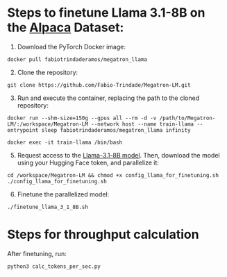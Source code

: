 # Steps to finetune Llama 3.1-8B on the [Alpaca](https://huggingface.co/datasets/tatsu-lab/alpaca) Dataset:
1) Download the PyTorch Docker image:
```
docker pull fabiotrindaderamos/megatron_llama
```

2) Clone the repository:
```
git clone https://github.com/Fabio-Trindade/Megatron-LM.git
```

3) Run and execute the container, replacing the path to the cloned repository:
```
docker run --shm-size=150g --gpus all --rm -d -v /path/to/Megatron-LM/:/workspace/Megatron-LM --network host --name train-llama --entrypoint sleep fabiotrindaderamos/megatron_llama infinity

docker exec -it train-llama /bin/bash
```


5) Request access to the [Llama-3.1-8B model](https://huggingface.co/meta-llama/Llama-3.1-8B).
Then, download the model using your Hugging Face token, and parallelize it:
```
cd /workspace/Megatron-LM && chmod +x config_llama_for_finetuning.sh
./config_llama_for_finetuning.sh
```

6) Finetune the parallelized model:
```
./finetune_llama_3_1_8B.sh
```

# Steps for throughput calculation

After finetuning, run:
```
python3 calc_tokens_per_sec.py
```
